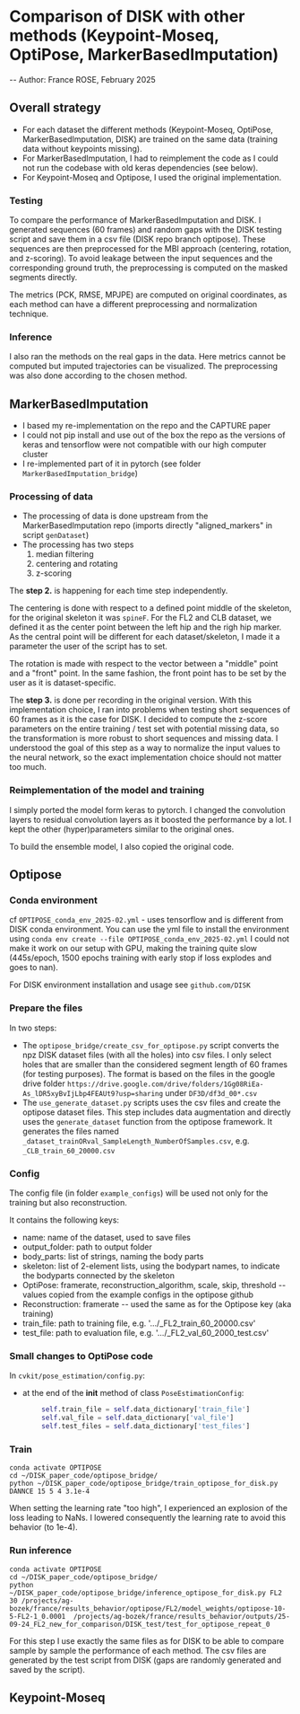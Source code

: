 # Comparison of DISK with other methods (Keypoint-Moseq, OptiPose, MarkerBasedImputation)
--
Author: France ROSE, February 2025

## Overall strategy

- For each dataset the different methods (Keypoint-Moseq, OptiPose, MarkerBasedImputation, DISK) are trained on the same data (training data without keypoints missing).
- For MarkerBasedImputation, I had to reimplement the code as I could not run the codebase with old keras dependencies (see below).
- For Keypoint-Moseq and Optipose, I used the original implementation.

### Testing

To compare the performance of MarkerBasedImputation and DISK. 
I generated sequences (60 frames) and random gaps with the DISK testing script and save them in a csv file (DISK repo branch optipose).
These sequences are then preprocessed for the MBI approach (centering, rotation, and z-scoring). 
To avoid leakage between the input sequences and the corresponding ground truth, the preprocessing is computed on the masked segments directly.

The metrics (PCK, RMSE, MPJPE) are computed on original coordinates, as each method can have a different preprocessing and normalization technique.

### Inference

I also ran the methods on the real gaps in the data. Here metrics cannot be computed but imputed trajectories can be visualized.
The preprocessing was also done according to the chosen method.


## MarkerBasedImputation

- I based my re-implementation on the repo and the CAPTURE paper
- I could not pip install and use out of the box the repo as the versions of keras and tensorflow were not compatible with our high computer cluster
- I re-implemented part of it in pytorch (see folder `MarkerBasedImputation_bridge`)

### Processing of data

- The processing of data is done upstream from the MarkerBasedImputation repo (imports directly "aligned_markers" in script `genDataset`)
- The processing has two steps
  1. median filtering
  2. centering and rotating 
  3. z-scoring

The **step 2.** is happening for each time step independently. 

The centering is done with respect to a defined point middle of the skeleton, for the original skeleton it was `spineF`. 
For the FL2 and CLB dataset, we defined it as the center point between the left hip and the righ hip marker. 
As the central point will be different for each dataset/skeleton, I made it a parameter the user of the script has to set.

The rotation is made with respect to the vector between a "middle" point and a "front" point. In the same fashion, the front point has to be set by the user as it is dataset-specific.

The **step 3.** is done per recording in the original version. 
With this implementation choice, I ran into problems when testing short sequences of 60 frames as it is the case for DISK.
I decided to compute the z-score parameters on the entire training / test set with potential missing data, so the transformation is more robust to short sequences and missing data. 
I understood the goal of this step as a way to normalize the input values to the neural network, so the exact implementation choice should not matter too much.

### Reimplementation of the model and training

I simply ported the model form keras to pytorch.
I changed the convolution layers to residual convolution layers as it boosted the performance by a lot.
I kept the other (hyper)parameters similar to the original ones.

To build the ensemble model, I also copied the original code.



## Optipose

### Conda environment

cf `OPTIPOSE_conda_env_2025-02.yml` - uses tensorflow and is different from DISK conda environment.
You can use the yml file to install the environment using `conda env create --file OPTIPOSE_conda_env_2025-02.yml`
I could not make it work on our setup with GPU, making the training quite slow (445s/epoch, 1500 epochs training with early stop if loss explodes and goes to nan).

For DISK environment installation and usage see `github.com/DISK`


### Prepare the files

In two steps:

- The `optipose_bridge/create_csv_for_optipose.py` script converts the npz DISK dataset files (with all the holes) into csv files. 
I only select holes that are smaller than the considered segment length of 60 frames (for testing purposes).
The format is based on the files in the google drive folder `https://drive.google.com/drive/folders/1Gg08RiEa-As_lDR5xyBvIjLbp4FEAUt9?usp=sharing` under `DF3D/df3d_00*.csv`
- The `use_generate_dataset.py` scripts uses the csv files and create the optipose dataset files. 
This step includes data augmentation and directly uses the `generate_dataset` function from the optipose framework.
It generates the files named `_dataset_trainORval_SampleLength_NumberOfSamples.csv`, e.g. `_CLB_train_60_20000.csv`

### Config

The config file (in folder `example_configs`) will be used not only for the training but also reconstruction.

It contains the following keys:
- name: name of the dataset, used to save files
- output_folder: path to output folder
- body_parts: list of strings, naming the body parts
- skeleton: list of 2-element lists, using the bodypart names, to indicate the bodyparts connected by the skeleton
- OptiPose: framerate, reconstruction_algorithm, scale, skip, threshold -- values copied from the example configs in the optipose github
- Reconstruction: framerate -- used the same as for the Optipose key (aka training)
- train_file: path to training file, e.g. '.../_FL2_train_60_20000.csv'
- test_file: path to evaluation file, e.g. '.../_FL2_val_60_2000_test.csv'

### Small changes to OptiPose code

In `cvkit/pose_estimation/config.py`:

- at the end of the __init__ method of class `PoseEstimationConfig`:
```python
        self.train_file = self.data_dictionary['train_file']
        self.val_file = self.data_dictionary['val_file']
        self.test_files = self.data_dictionary['test_files']
```

### Train

```
conda activate OPTIPOSE
cd ~/DISK_paper_code/optipose_bridge/
python ~/DISK_paper_code/optipose_bridge/train_optipose_for_disk.py DANNCE 15 5 4 3.1e-4
```

When setting the learning rate "too high", I experienced an explosion of the loss leading to NaNs.
I lowered consequently the learning rate to avoid this behavior (to 1e-4).

### Run inference

```
conda activate OPTIPOSE
cd ~/DISK_paper_code/optipose_bridge/
python ~/DISK_paper_code/optipose_bridge/inference_optipose_for_disk.py FL2 30 /projects/ag-bozek/france/results_behavior/optipose/FL2/model_weights/optipose-10-5-FL2-1_0.0001  /projects/ag-bozek/france/results_behavior/outputs/25-09-24_FL2_new_for_comparison/DISK_test/test_for_optipose_repeat_0
```
For this step I use exactly the same files as for DISK to be able to compare sample by sample the performance of each method.
The csv files are generated by the test script from DISK (gaps are randomly generated and saved by the script).

## Keypoint-Moseq


